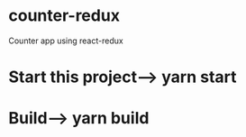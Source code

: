 # counter-redux
Counter app using react-redux

# Start this project--> yarn start

# Build--> yarn build
